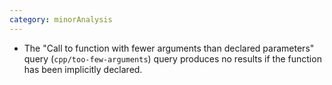 ```yaml
---
category: minorAnalysis
---
```

* The "Call to function with fewer arguments than declared parameters" query (`cpp/too-few-arguments`) query produces no results if the function has been implicitly declared.
